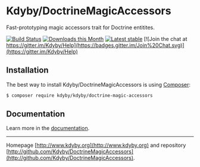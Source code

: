 Kdyby/DoctrineMagicAccessors
======

Fast-prototyping magic accessors trait for Doctrine entitites.

[![Build Status](https://travis-ci.org/Kdyby/DoctrineMagicAccessors.svg?branch=master)](https://travis-ci.org/Kdyby/DoctrineMagicAccessors)
[![Downloads this Month](https://img.shields.io/packagist/dm/kdyby/doctrine-magic-accessors.svg)](https://packagist.org/packages/kdyby/doctrine-magic-accessors)
[![Latest stable](https://img.shields.io/packagist/v/kdyby/doctrine-magic-accessors.svg)](https://packagist.org/packages/kdyby/doctrine-magic-accessors)
[![Join the chat at https://gitter.im/Kdyby/Help](https://badges.gitter.im/Join%20Chat.svg)](https://gitter.im/Kdyby/Help)


Installation
------------

The best way to install Kdyby/DoctrineMagicAccessors is using  [Composer](http://getcomposer.org/):

```sh
$ composer require kdyby/kdyby/doctrine-magic-accessors
```


Documentation
-------------

Learn more in the [documentation](https://github.com/Kdyby/DoctrineMagicAccessors/blob/master/docs/en/index.md).


-----

Homepage [http://www.kdyby.org](http://www.kdyby.org) and repository [http://github.com/Kdyby/DoctrineMagicAccessors](http://github.com/Kdyby/DoctrineMagicAccessors).
